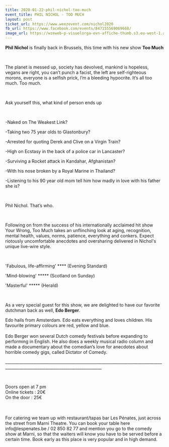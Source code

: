 ```yaml
---
title: 2020-01-22-phil-nichol-too-much
event_title: PHIL NICHOL - TOO MUCH
layout: post
ticket_url: https://www.weezevent.com/nichol2020
fb_url: https://www.facebook.com/events/847155569069668/
image_url: https://wzeweb-p-visuelorga-evn-affiche-thumb.s3.eu-west-1.amazonaws.com/affiche_575373.thumb53700.1575544991.jpg
---
```

<p><strong>Phil Nichol</strong> is finally back in Brussels, this time with his new show <strong>Too Much</strong></p><p>&nbsp;</p><p>The planet is messed up, society has devolved, mankind is hopeless, vegans are right, you can’t punch a facist, the left are self-righteous morons, everyone is a selfish prick, I’m a bleeding hypocrite. It’s all too much. Too much.</p><p>&nbsp;</p><p>Ask yourself this, what kind of person ends up</p><p>&nbsp;</p><p>-Naked on The Weakest Link?</p><p>-Taking two 75 year olds to Glastonbury?</p><p>-Arrested for quoting Derek and Clive on a Virgin Train?</p><p>-High on Ecstasy in the back of a police car in Lancaster?</p><p>-Surviving a Rocket attack in Kandahar, Afghanistan?</p><p>-With his nose broken by a Royal Marine in Thailand?</p><p>-Listening to his 90 year old mom tell him how madly in love with his father she is?</p><p>&nbsp;</p><p>Phil Nichol. That’s who.</p><p>&nbsp;</p><p>Following on from the success of his internationally acclaimed hit show Your Wrong, Too Much takes an unflinching look at aging, recognition, mental health, values, norms, patience, everything and conkers. Expect riotously uncomfortable anecdotes and oversharing delivered in Nichol's unique live-wire style.</p><p>&nbsp;</p><p>'Fabulous, life-affirming' **** (Evening Standard)</p><p>'Mind-blowing' ***** (Scotland on Sunday)</p><p>'Masterful' ***** (Herald)</p><p>&nbsp;</p><p>As a very special guest for this show, we are delighted to have our favorite dutchman back as well, <strong>Edo Berger</strong>.</p><p><span>Edo hails from Amsterdam. Edo eats everything and loves children. His favourite primary colours are red, yellow and blue.<br><br>Edo Berger won several Dutch comedy festivals before expanding to performing in English. He also does a weekly musical radio column and made a documentary about the comedian’s love for anecdotes about horrible comedy gigs, called Dictator of Comedy.</span></p><p>______________________________________________________________________________________________________________________________</p><p>&nbsp;</p><p><span><span>Doors open at 7 pm<br>Online tickets : 20€<br>On the door : 25€</span></span></p><p><br><br><span><span>For catering we team up with restaurant/tapas bar Les Pénates, just across the street from Marni Theatre. You can book your table here info@lespenates.be / 02 850 82 77 and mention you go to the comedy show at Marni, so that the waiters will know you have to be served before a certain time. Book early as this place is very popular and in high demand.</span></span></p>